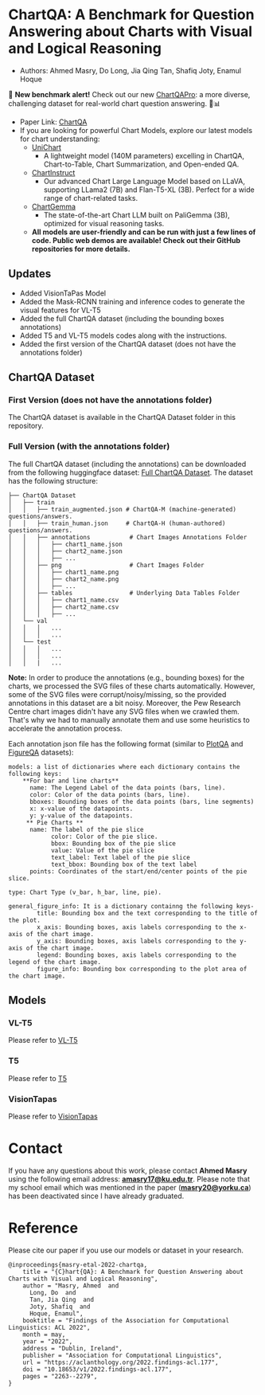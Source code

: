 # ChartQA: A Benchmark for Question Answering about Charts with Visual and Logical Reasoning

* Authors: Ahmed Masry, Do Long, Jia Qing Tan, Shafiq Joty, Enamul Hoque

🚨 **New benchmark alert!** Check out our new [ChartQAPro](https://github.com/vis-nlp/ChartQAPro): a more diverse, challenging dataset for real-world chart question answering. 🧠📊

* Paper Link: [ChartQA](https://aclanthology.org/2022.findings-acl.177/)
* If you are looking for powerful Chart Models, explore our latest models for chart understanding:
    * [UniChart](https://github.com/vis-nlp/UniChart)
        * A lightweight model (140M parameters) excelling in ChartQA, Chart-to-Table, Chart Summarization, and Open-ended QA.
    * [ChartInstruct](https://github.com/vis-nlp/ChartInstruct)
        * Our advanced Chart Large Language Model based on LLaVA, supporting LLama2 (7B) and Flan-T5-XL (3B). Perfect for a wide range of chart-related tasks.
    * [ChartGemma](https://github.com/vis-nlp/ChartGemma)
        * The state-of-the-art Chart LLM built on PaliGemma (3B), optimized for visual reasoning tasks. 	
    * **All models are user-friendly and can be run with just a few lines of code. Public web demos are available! Check out their GitHub repositories for more details.**

## Updates
* Added VisionTaPas Model
* Added the Mask-RCNN training and inference codes to generate the visual features for VL-T5
* Added the full ChartQA dataset (including the bounding boxes annotations)
* Added T5 and VL-T5 models codes along with the instructions. 
* Added the first version of the ChartQA dataset (does not have the annotations folder)

## ChartQA Dataset
### First Version (does not have the annotations folder)
The ChartQA dataset is available in the ChartQA Dataset folder in this repository. 

### Full Version (with the annotations folder)
The full ChartQA dataset (including the annotations) can be downloaded from the following huggingface dataset: [Full ChartQA Dataset](https://huggingface.co/datasets/ahmed-masry/ChartQA). The dataset has the following structure:

```
├── ChartQA Dataset                   
│   ├── train   
│   │   ├── train_augmented.json # ChartQA-M (machine-generated) questions/answers. 
│   │   ├── train_human.json     # ChartQA-H (human-authored) questions/answers. 
│   │   ├── annotations           # Chart Images Annotations Folder
│   │   │   ├── chart1_name.json
│   │   │   ├── chart2_name.json
│   │   │   ├── ...
│   │   ├── png                   # Chart Images Folder
│   │   │   ├── chart1_name.png
│   │   │   ├── chart2_name.png
│   │   │   ├── ...
│   │   ├── tables                # Underlying Data Tables Folder
│   │   │   ├── chart1_name.csv
│   │   │   ├── chart2_name.csv
│   │   │   ├── ...
│   └── val  
│   │   │   ...
│   │   │   ...
│   └── test  
│   │   │   ...
│   │   │   ...
│   │   |   ...
```

 <strong>Note:</strong> In order to produce the annotations (e.g., bounding boxes) for the charts, we processed the SVG files of these charts automatically. However, some of the SVG files were corrupt/noisy/missing, so the provided annotations in this dataset are a bit noisy. Moreover, the Pew Research Centre chart images didn't have any SVG files when we crawled them. That's why we had to manually annotate them and use some heuristics to accelerate the annotation process. 
 
Each annotation json file has the following format (similar to [PlotQA](https://github.com/NiteshMethani/PlotQA/blob/master/PlotQA_Dataset.md) and [FigureQA](https://www.microsoft.com/en-us/research/project/figureqa-dataset/) datasets):
```
models: a list of dictionaries where each dictionary contains the following keys:
    **For bar and line charts**
      name: The Legend Label of the data points (bars, line).
      color: Color of the data points (bars, line). 
      bboxes: Bounding boxes of the data points (bars, line segments)
      x: x-value of the datapoints.
      y: y-value of the datapoints.
     ** Pie Charts **
      name: The label of the pie slice
			color: Color of the pie slice.
			bbox: Bounding box of the pie slice
			value: Value of the pie slice
			text_label: Text label of the pie slice
			text_bbox: Bounding box of the text label
      points: Coordinates of the start/end/center points of the pie slice. 

type: Chart Type (v_bar, h_bar, line, pie).

general_figure_info: It is a dictionary containng the following keys-
		title: Bounding box and the text corresponding to the title of the plot.
		x_axis: Bounding boxes, axis labels corresponding to the x-axis of the chart image.
		y_axis: Bounding boxes, axis labels corresponding to the y-axis of the chart image.
		legend: Bounding boxes, axis labels corresponding to the legend of the chart image.
		figure_info: Bounding box corresponding to the plot area of the chart image.
```
## Models

### VL-T5
Please refer to [VL-T5](https://github.com/vis-nlp/ChartQA/tree/main/Models/VL-T5)

### T5 
Please refer to [T5](https://github.com/vis-nlp/ChartQA/tree/main/Models/T5)

### VisionTapas
Please refer to [VisionTapas](https://github.com/vis-nlp/ChartQA/tree/main/Models/VisionTapas)

# Contact
If you have any questions about this work, please contact **Ahmed Masry** using the following email address: **amasry17@ku.edu.tr**.
Please note that my school email which was mentioned in the paper (**masry20@yorku.ca**) has been deactivated since I have already graduated. 

# Reference
Please cite our paper if you use our models or dataset in your research. 

```
@inproceedings{masry-etal-2022-chartqa,
    title = "{C}hart{QA}: A Benchmark for Question Answering about Charts with Visual and Logical Reasoning",
    author = "Masry, Ahmed  and
      Long, Do  and
      Tan, Jia Qing  and
      Joty, Shafiq  and
      Hoque, Enamul",
    booktitle = "Findings of the Association for Computational Linguistics: ACL 2022",
    month = may,
    year = "2022",
    address = "Dublin, Ireland",
    publisher = "Association for Computational Linguistics",
    url = "https://aclanthology.org/2022.findings-acl.177",
    doi = "10.18653/v1/2022.findings-acl.177",
    pages = "2263--2279",
}
```
